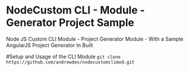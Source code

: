 # NodeCustom CLI - Module - Generator Project Sample
Node JS Custom CLI Module - Project Generator Module -  With a Sample AngularJS Project Generator In Built

#Setup and Usage of the CLI Module
`git clone https://github.com/andrewdex/nodecustomclimod.git`
